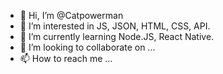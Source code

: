 - 👋 Hi, I’m @Catpowerman
- 👀 I’m interested in JS, JSON, HTML, CSS, API.
- 🌱 I’m currently learning Node.JS, React Native.
- 💞️ I’m looking to collaborate on ...
- 📫 How to reach me ...

<!---
Catpowerman/Catpowerman is a ✨ special ✨ repository because its `README.md` (this file) appears on your GitHub profile.
You can click the Preview link to take a look at your changes.
--->
